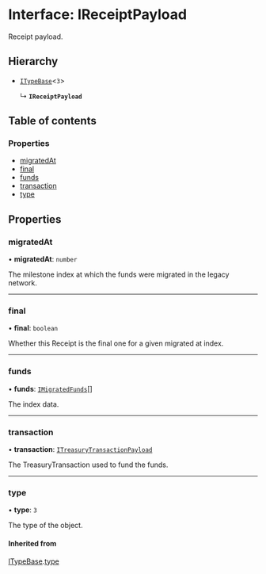 # Interface: IReceiptPayload

Receipt payload.

## Hierarchy

- [`ITypeBase`](ITypeBase.md)<``3``\>

  ↳ **`IReceiptPayload`**

## Table of contents

### Properties

- [migratedAt](IReceiptPayload.md#migratedat)
- [final](IReceiptPayload.md#final)
- [funds](IReceiptPayload.md#funds)
- [transaction](IReceiptPayload.md#transaction)
- [type](IReceiptPayload.md#type)

## Properties

### migratedAt

• **migratedAt**: `number`

The milestone index at which the funds were migrated in the legacy network.

___

### final

• **final**: `boolean`

Whether this Receipt is the final one for a given migrated at index.

___

### funds

• **funds**: [`IMigratedFunds`](IMigratedFunds.md)[]

The index data.

___

### transaction

• **transaction**: [`ITreasuryTransactionPayload`](ITreasuryTransactionPayload.md)

The TreasuryTransaction used to fund the funds.

___

### type

• **type**: ``3``

The type of the object.

#### Inherited from

[ITypeBase](ITypeBase.md).[type](ITypeBase.md#type)
